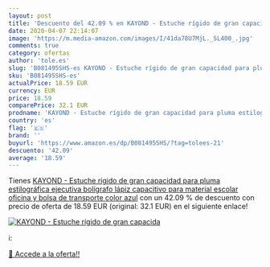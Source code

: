 ```yaml
---
layout: post
title: 'Descuento del 42.09 % en KAYOND - Estuche rígido de gran capacida'
date: 2020-04-07 22:14:07
image: 'https://m.media-amazon.com/images/I/41da78U7MjL._SL400_.jpg'
comments: true
category: ofertas
author: 'tole.es'
slug: 'B081495SHS-es KAYOND - Estuche rígido de gran capacidad para pluma...'
sku: 'B081495SHS-es'
actualPrice: 18.59 EUR
currency: EUR
price: 18.59
comparePrice: 32.1 EUR
prodname: 'KAYOND - Estuche rígido de gran capacidad para pluma estilográfica ejecutiva  bolígrafo  lápiz capacitivo  para material escolar  oficina y bolsa de transporte  color azul'
country: 'es'
flag: '🇪🇸'
brand: ''
buyurl: 'https://www.amazon.es/dp/B081495SHS/?tag=tolees-21'
descuento: '42.09'
average: '18.59'
---
```


Tienes [KAYOND - Estuche rígido de gran capacidad para pluma estilográfica ejecutiva  bolígrafo  lápiz capacitivo  para material escolar  oficina y bolsa de transporte  color azul](https://www.amazon.es/dp/B081495SHS/?tag=tolees-21) con un 42.09 % de descuento con precio de oferta de 18.59 EUR (original: 32.1 EUR) en el siguiente enlace!

[![KAYOND - Estuche rígido de gran capacida](https://m.media-amazon.com/images/I/41da78U7MjL._SL400_.jpg)](https://www.amazon.es/dp/B081495SHS/?tag=tolees-21)

ℹ️:


[🛒 Accede a la oferta!!](https://www.amazon.es/dp/B081495SHS/?tag=tolees-21)
